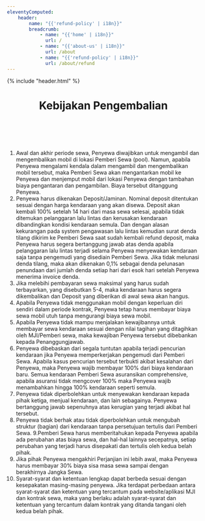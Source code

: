 ```yaml
---
eleventyComputed:
    header:
        name: "{{'refund-policy' | i18n}}"
        breadcrumb:
            - name: "{{'home' | i18n}}"
              url: /
            - name: "{{'about-us' | i18n}}"
              url: /about
            - name: "{{'refund-policy' | i18n}}"
              url: /about/refund
---
```

{% include "header.html" %}

<h1 style='text-align: center; padding-bottom: 2vh;'>Kebijakan Pengembalian</h1>

1. Awal dan akhir periode sewa, Penyewa diwajibkan untuk mengambil dan mengembalikan mobil di lokasi Pemberi Sewa (pool). Namun, apabila Penyewa mengalami kendala dalam mengambil dan mengembalikan mobil tersebut, maka Pemberi Sewa akan mengantarkan mobil ke Penyewa dan menjemput mobil dari lokasi Penyewa dengan tambahan biaya pengantaran dan pengambilan. Biaya tersebut ditanggung Penyewa.
2. Penyewa harus dikenakan Deposit/Jaminan. Nominal deposit ditentukan sesuai dengan harga kendaraan yang akan disewa. Deposit akan kembali 100% setelah 14 hari dari masa sewa selesai, apabila tidak ditemukan pelanggaran lalu lintas dan kerusakan kendaraan dibandingkan kondisi kendaraan semula. Dan dengan alasan kekurangan pada system pengawasan lalu lintas kemudian surat denda tilang dikirim ke Pemberi Sewa saat sudah kembali refund deposit, maka Penyewa harus segera bertanggung jawab atas denda apabila pelanggaran lalu lintas terjadi selama Penyewa menyewakan kendaraan saja tanpa pengemudi yang disediain Pemberi Sewa. Jika tidak melunasi denda tilang, maka akan dikenakan 0,1% sebagai denda pelunasan penundaan dari jumlah denda setiap hari dari esok hari setelah Penyewa menerima invoice denda.
3. Jika melebihi pembayaran sewa maksimal yang harus sudah terbayarkan, yang disebutkan 5-4, maka kendaraan harus segera dikembalikan dan Deposit yang diberikan di awal sewa akan hangus.
4. Apabila Penyewa tidak menggunakan mobil dengan keperluan diri sendiri dalam periode kontrak, Penyewa tetap harus membayar biaya sewa mobil utuh tanpa mengurangi biaya sewa mobil. 
5. Apabila Penyewa tidak mampu menjalakan kewajibannya untuk membayar sewa kendaraan sesuai dengan nilai tagihan yang ditagihkan oleh MJI/Pemberi sewa, maka kewajiban Penyewa tersebut dibebankan kepada Penanggungjawab.
6. Penyewa dibebaskan dari segala tuntutan apabila terjadi pencurian kendaraan jika Penyewa memperkerjakan pengemudi dari Pemberi Sewa. Apabila kasus pencurian tersebut terbukti akibat kesalahan dari Penyewa, maka Penyewa wajib membayar 100% dari biaya kendaraan baru. Semua kendaraan Pemberi Sewa asuransikan comprehensive, apabila asuransi tidak mengcover 100% maka Penyewa wajib menambahkan hingga 100% kendaraan seperti semula.
7. Penyewa tidak diperbolehkan untuk menyewakan kendaraan kepada pihak ketiga, menjual kendaraan, dan lain sebagainya. Penyewa bertanggung jawab sepenuhnya atas kerugian yang terjadi akibat hal tersebut. 
8. Penyewa tidak berhak atau tidak diperbolehkan untuk mengubah struktur (bagian) dari kendaraan tanpa persetujuan tertulis dari Pemberi Sewa. 
9.Pemberi Sewa harus memberitahukan kepada Penyewa apabila ada perubahan atas biaya sewa, dan hal-hal lainnya secepatnya, setiap perubahan yang terjadi harus disepakati dan tertulis oleh kedua belah pihak. 
10. Jika pihak Penyewa mengakhiri Perjanjian ini lebih awal, maka Penyewa harus membayar 30% biaya sisa masa sewa sampai dengan berakhirnya Jangka Sewa.
11. Syarat-syarat dan ketentuan lengkap dapat berbeda sesuai dengan kesepakatan masing-masing penyewa. Jika terdapat perbedaan antara syarat-syarat dan ketentuan yang tercantum pada website/aplikasi MJI dan kontrak sewa, maka yang berlaku adalah syarat-syarat dan ketentuan yang tercantum dalam kontrak yang ditanda tangani oleh kedua belah pihak.